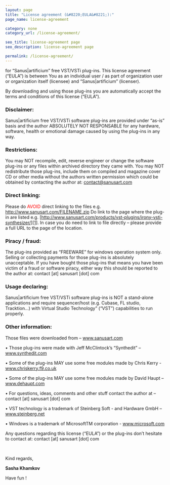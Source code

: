 ```yaml
---
layout: page
title: "License agreement (&#8220;EULA&#8221;):"
page_name: license-agreement

category: none
category_url: /license-agreement/

seo_title: license-agreement page
seo_description: license-agreement page

permalink: /license-agreement/
---
```


for &#8220;Sanus|artificium&#8221; free VST/VSTi plug-ins.
This license agreement (&#8220;EULA&#8221;) is between You as an individual user / as part of organization user or organization itself (licensee)
and &#8220;Sanus|artificium&#8221; (licenser).

By downloading and using those plug-ins you are automatically accept the terms and conditions of this license (&#8220;EULA&#8221;).

### Disclaimer:

Sanus|artificium free VST/VSTi software plug-ins are provided under &#8220;as-is&#8221; basis and the author ABSOLUTELY NOT RESPONSABLE
for any hardware, software, health or emotional damage caused by using the plug-ins in any way.

### Restrictions:

You may NOT recompile, edit, reverse engineer or change the software plug-ins or any files within archived directory they came with.
You may NOT redistribute those plug-ins, include them on compiled and magazine cover CD or other media without the authors written
permission which could be obtained by contacting the author at: contact@sanusart.com

### Direct linking:

Please do <span style="color: #ff0000;">AVOID</span> direct linking to the files e.g. http://www.sanusart.com/FILENAME.zip Do link to the page where the plug-in are listed
e.g. [http://www.sanusart.com/products/vst-plugins/irony-vsti-synthesizer/][1]. In case you do need to link to file directly &#8211; please provide a full URL to the page of the location.

### Piracy / fraud:

The plug-ins provided as &#8220;FREEWARE&#8221; for windows operation system only. Selling or collecting payments for those plug-ins is
absolutely unacceptable. If you have bought those plug-ins that means you have been victim of a fraud or software piracy, either way
this should be reported to the author at: contact [at] sanusart [dot] com

### Usage declaring:

Sanus|artificium free VST/VSTi software plug-ins is NOT a stand-alone applications and require sequencer/host (e.g. Cubase, FL
studio, Tracktion&#8230;) with Virtual Studio Technology&#8221; (&#8220;VST&#8221;) capabilities to run properly.

### Other information:

Those files were downloaded from &#8211; www.sanusart.com 

• Those plug-ins were made with Jeff McClintock&#8217;s &#8220;Synthedit&#8221; &#8211; www.synthedit.com 

• Some of the plug-ins MAY use some free modules made by Chris Kerry - www.chriskerry.f9.co.uk 

• Some of the plug-ins MAY use some free modules made by David Haupt &#8211; www.dehaupt.com 

• For questions, ideas, comments and other stuff contact the author at &#8211; contact [at] sanusart [dot] com 

• VST technology is a trademark of Steinberg Soft - and Hardware GmbH &#8211; www.steinberg.net 

• Windows is a trademark of MicrosoftTM corporation - www.microsoft.com

Any questions regarding this license (&#8220;EULA&#8221;) or the plug-ins don&#8217;t hesitate to contact at: contact [at] sanusart [dot] com

&nbsp;

Kind regards,

**Sasha Khamkov**

Have fun !

 [1]: http://www.sanusart.com/products/vst-plugins/irony-vsti-synthesizer/ "Irony VSTi synthesizer"
